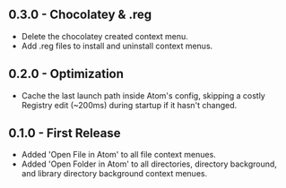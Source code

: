 ## 0.3.0 - Chocolatey & .reg
+ Delete the chocolatey created context menu.
+ Add .reg files to install and uninstall context menus.

## 0.2.0 - Optimization
+ Cache the last launch path inside Atom's config, skipping a costly Registry edit (~200ms) during startup if it hasn't changed.

## 0.1.0 - First Release
+ Added 'Open File in Atom' to all file context menues.
+ Added 'Open Folder in Atom' to all directories, directory background, and library directory background context menues.
